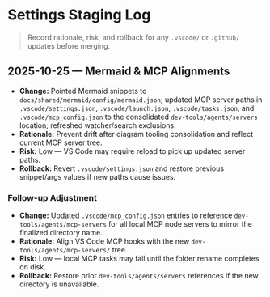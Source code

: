 # Settings Staging Log

> Record rationale, risk, and rollback for any `.vscode/` or `.github/` updates before merging.

## 2025-10-25 — Mermaid & MCP Alignments

- **Change:** Pointed Mermaid snippets to `docs/shared/mermaid/config/mermaid.json`; updated MCP server paths in `.vscode/settings.json`, `.vscode/launch.json`, `.vscode/tasks.json`, and `.vscode/mcp_config.json` to the consolidated `dev-tools/agents/servers` location; refreshed watcher/search exclusions.
- **Rationale:** Prevent drift after diagram tooling consolidation and reflect current MCP server tree.
- **Risk:** Low — VS Code may require reload to pick up updated server paths.
- **Rollback:** Revert `.vscode/settings.json` and restore previous snippet/args values if new paths cause issues.

### Follow-up Adjustment

- **Change:** Updated `.vscode/mcp_config.json` entries to reference `dev-tools/agents/mcp-servers` for all local MCP node servers to mirror the finalized directory name.
- **Rationale:** Align VS Code MCP hooks with the new `dev-tools/agents/mcp-servers/` tree.
- **Risk:** Low — local MCP tasks may fail until the folder rename completes on disk.
- **Rollback:** Restore prior `dev-tools/agents/servers` references if the new directory is unavailable.
